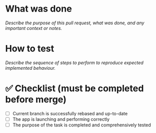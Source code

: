 # What was done
_Describe the purpose of this pull request, what was done, and any important context or notes._

# How to test
_Describe the sequence of steps to perform to reproduce expected implemented behaviour._

# ✅ Checklist (must be completed before merge)
- [ ] Current branch is successfully rebased and up-to-date
- [ ] The app is launching and performing correctly
- [ ] The purpose of the task is completed and comprehensively tested
